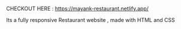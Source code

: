 CHECKOUT HERE : https://mayank-restaurant.netlify.app/

Its a fully responsive Restaurant website , made with HTML and CSS

